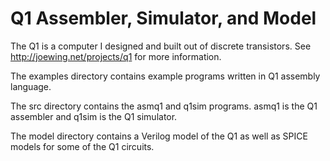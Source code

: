 
Q1 Assembler, Simulator, and Model
==============================================================================

The Q1 is a computer I designed and built out of discrete transistors.
See http://joewing.net/projects/q1 for more information.

The examples directory contains example programs written in Q1 assembly
language.

The src directory contains the asmq1 and q1sim programs.  asmq1 is the
Q1 assembler and q1sim is the Q1 simulator.

The model directory contains a Verilog model of the Q1 as well as
SPICE models for some of the Q1 circuits.


